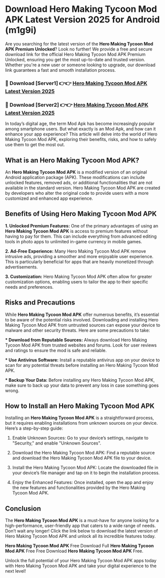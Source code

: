 # Download Hero Making Tycoon Mod APK Latest Version 2025 for Android (m1g9i)

Are you searching for the latest version of the <strong>Hero Making Tycoon Mod APK Premium Unlocked</strong>? Look no further! We provide a free and secure download link for the official Hero Making Tycoon Mod APK Premium Unlocked, ensuring you get the most up-to-date and trusted version. Whether you're a new user or someone looking to upgrade, our download link guarantees a fast and smooth installation process.


<h3>🔴 Download [Server1] 👉👉 <a href="https://appsnew.pages.dev?q=Hero+Making+Tycoon+Mod+APK&ref=2RT5">Hero Making Tycoon Mod APK Latest Version 2025</a></h3>

<h3>🔴 Download [Server2] 👉👉 <a href="https://appsnew.pages.dev?q=Hero+Making+Tycoon+Mod+APK&ref=2RT5">Hero Making Tycoon Mod APK Latest Version 2025</a></h3>


In today’s digital age, the term Mod Apk has become increasingly popular among smartphone users. But what exactly is an Mod Apk, and how can it enhance your app experience? This article will delve into the world of Hero Making Tycoon Mod APK, exploring their benefits, risks, and how to safely use them to get the most out.


<h2>What is an Hero Making Tycoon Mod APK?</h2>

An <strong>Hero Making Tycoon Mod APK</strong> is a modified version of an original Android application package (APK). These modifications can include unlocked features, removed ads, or additional functionalities that are not available in the standard version. Hero Making Tycoon Mod APK are created by developers who alter the original code to provide users with a more customized and enhanced app experience.


<h2>Benefits of Using Hero Making Tycoon Mod APK</h2>

<strong> 1. Unlocked Premium Features:</strong> One of the primary advantages of using an <strong>Hero Making Tycoon Mod APK</strong> is access to premium features without having to pay for them. This can include everything from advanced editing tools in photo apps to unlimited in-game currency in mobile games.

<strong> 2. Ad-Free Experience:</strong> Many Hero Making Tycoon Mod APK remove intrusive ads, providing a smoother and more enjoyable user experience. This is particularly beneficial for apps that are heavily monetized through advertisements.

<strong> 3. Customization:</strong> Hero Making Tycoon Mod APK often allow for greater customization options, enabling users to tailor the app to their specific needs and preferences.


<h2>Risks and Precautions</h2>

While <strong>Hero Making Tycoon Mod APK</strong> offer numerous benefits, it’s essential to be aware of the potential risks involved. Downloading and installing Hero Making Tycoon Mod APK from untrusted sources can expose your device to malware and other security threats. Here are some precautions to take:

<strong> * Download from Reputable Sources:</strong> Always download Hero Making Tycoon Mod APK from trusted websites and forums. Look for user reviews and ratings to ensure the mod is safe and reliable.

<strong> * Use Antivirus Software:</strong> Install a reputable antivirus app on your device to scan for any potential threats before installing an Hero Making Tycoon Mod APK.

<strong> * Backup Your Data:</strong> Before installing any Hero Making Tycoon Mod APK, make sure to back up your data to prevent any loss in case something goes wrong.


<h2>How to Install an Hero Making Tycoon Mod APK</h2>

Installing an <strong>Hero Making Tycoon Mod APK</strong> is a straightforward process, but it requires enabling installations from unknown sources on your device. Here’s a step-by-step guide:

 1. Enable Unknown Sources: Go to your device’s settings, navigate to "Security," and enable "Unknown Sources".

 2. Download the Hero Making Tycoon Mod APK: Find a reputable source and download the Hero Making Tycoon Mod APK file to your device.

 3. Install the Hero Making Tycoon Mod APK: Locate the downloaded file in your device’s file manager and tap on it to begin the installation process.

 4. Enjoy the Enhanced Features: Once installed, open the app and enjoy the new features and functionalities provided by the Hero Making Tycoon Mod APK.


<h2><strong>Conclusion</strong></h2>

The <strong>Hero Making Tycoon Mod APK</strong> is a must-have for anyone looking for a high-performance, user-friendly app that caters to a wide range of needs. Don’t wait any longer! Click the link below to download the latest version of Hero Making Tycoon Mod APK and unlock all its incredible features today.

<strong>Hero Making Tycoon Mod APK</strong> Free Download Full <strong>Hero Making Tycoon Mod APK</strong> Free Free Download <strong>Hero Making Tycoon Mod APK</strong> Free.

Unlock the full potential of your Hero Making Tycoon Mod APK apps today with Hero Making Tycoon Mod APK and take your digital experience to the next level!